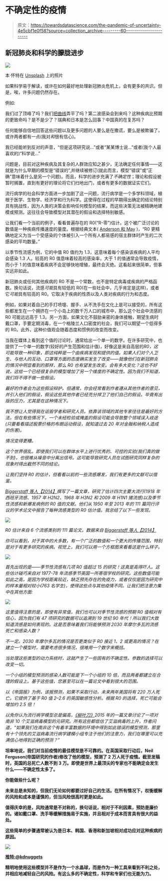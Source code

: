 # 不确定性的疫情

> 原文：<https://towardsdatascience.com/the-pandemic-of-uncertainty-4e5cbf1e0f58?source=collection_archive---------60----------------------->

## 新冠肺炎和科学的朦胧进步

![](img/ef30c4137db3f09a981726541df6bd74.png)

本·怀特在 [Unsplash](https://unsplash.com?utm_source=medium&utm_medium=referral) 上的照片

如果科学易于解读，或许在如何最好地处理新冠肺炎危机上，会有更多的共识。但是，唉，许多问题仍然存在。

例如:

我们过了顶峰了吗？我们[把曲线](/social-distancing-to-slow-the-coronavirus-768292f04296)弄平了吗？第二波感染会到来吗？这种疾病比预期的更致命吗？是不是少了？瑞典和日本是怎么回事？中国真的在复苏吗？

任何能够自信地回答这些问题以及更多问题的人要么是在撒谎，要么是被欺骗了，或许两者都有一点(我对*和*很有信心)。

我已经能听到反对的声音，“但是这项研究说…”或者“某某博士说…”或者(我个人最喜欢的)“科学说…”

问题是，目前对这种疾病及其复杂的人群效应知之甚少，无法确定任何事情——这就是为什么早期的模型是“错误的”,并继续被修订(就此而言，模型“错误”或“正确”意味着什么是另一个问题)。而且，科学的进步充满了*不确定性*；理论和假设被暂时搁置，直到有更好的理论将它们扫地出门，或者有更多的数据证实它们。

流行病学的社会科学方面进一步加剧了这一问题，流行病学是一个多学科领域，植根于医学、生物学、经济学和行为科学。这使得在过程的早期得出确定的结论特别具有挑战性，因为人类的决策会影响任何模型的结果，而这些决策无法被精确地建模或预测。这往往会导致模型对其潜在的假设和选择特别敏感。

让我们看一个当前的例子，看看普遍存在的 R0(“R-零”)估计。这个被广泛讨论的数值是一种疾病传播速度的量度。根据经典文本( [Anderson 和 May](https://amzn.to/2YfyOTG) )，“R0 更精确地定义为当一个受感染的个体被引入一个所有人都易感的宿主群体时产生的二次感染的平均数量。”

以季节性流感为例，它的中值 R0 值约为 1.3，这意味着每个感染该疾病的人平均会感染 1.3 人。较高的 R0 值意味着较高的感染率，大于 1 的值通常会导致疫情，而小于 1 的值意味着疾病不会足够快地增殖，最终会灭绝。这看起来很简单，但事实远非如此。

新冠肺炎或任何其他疾病的 R0 不是一个常数，也不是特定病毒或疾病的严格函数。换句话说，流感*可能*具有较低的 R0(在一些社会中，几乎肯定是这样)，或者它*可能*具有较高的 R0。它取决于疾病的性质以及人类对疾病的行为和态度。

例如，如果对着自己的手打喷嚏、握手、从不洗手在文化上是可以接受的，所有这些都发生在一个拥挤在一个小岛上的数千万人口的城市中，那么这个社会中流感的 R0 可能远远高于 1.3。另一方面，如果文化不鼓励亲密的身体接触，期望生病时戴口罩，手要定期消毒，在一个格陵兰人口密度的社会，我们可以期望一个低得多的 R0。此外，这种价值观会随着态度和惯例的改变而改变。

当我在媒体上看到这个值的讨论时，通常给出一个单一的数字。在许多研究中，也提供了一个单一的数字(较好的产生范围和估计值)，好像这是来自高层的*R0，这可能导致一种印象，即这纯粹是一个由疾病发现和提供的值。如果人们对个人卫生、与他人的互动、口罩等方面的态度确实发生了改变——就像他们在新冠肺炎的情况中明显看到的那样，那么 R0 也有望发生改变。会有多大变化？这也不好说，这给一个已经很复杂的模型增加了另一个维度的不确定性。因为我们不知道，我们将不得不做一些假设。*

*最好的作者会为这些假设辩护。但通常，你会经常看到作者遵从其他作者的意见，并引入他们的假设，假设这些其他作者已经充分捍卫了他们自己的假设。毕竟有出版的压力，尤其是在这种情况下。*

*我不想让人觉得我在诋毁学者和研究人员。依靠该领域的其他专家往往是最好的方法，但在有些情况下，一个未经检验或掩盖的假设可能会导致整个领域误入歧途(只要看看描述股票价格的布朗运动假设，就知道过去 20 年对金融和纳税人造成的伤害)。*

*情况变得更糟。*

*这个世界很乱。即使我们可以在群体水平上进行优秀的、可控的实验(我们真的做不到)，也很难从噪音中分离出信号。这可能导致研究人员在试图研究同样复杂的现象时得出截然不同的结论。*

*让我们坚持 R0 的估计，但看看以前的一些流感爆发，我们有更多的文献可以借鉴。*

*[Biggerstaff 等人【2014】](https://bmcinfectdis.biomedcentral.com/articles/10.1186/1471-2334-14-480)撰写了一篇文章，研究了估计四次主要大流行(1918 年西班牙流感、1957 年 H2N2、1968 年 H3N2 和 2009 年 H1N1 猪流感)以及季节性流感和新爆发病例的 R0 值的文献。他们从 1950 年至 2013 年的 111 篇同行评议的学术论文中报告了每种流感类型的 R0 估计值。我总结了以下一些发现。*

*![](img/047bd1f58b3d6f492e501987ae3c9ddf.png)*

*R0 估计来自 6 个流感类别的 111 篇论文。数据来自 [Biggerstaff 等人【2014】](https://bmcinfectdis.biomedcentral.com/articles/10.1186/1471-2334-14-480)*

*你可以看到，对于其中的大多数，有一个广泛的数值和一个更大的传播范围，特别是对于有更多研究的疾病。视觉上，我们可以用一个方框图来看看这是什么样子。*

*![](img/aad24510beeed2ee9d1a024c67908497.png)*

*首先出现的是——季节性流感有几项 R0 值超过 15 的研究！这真是高得吓人。这些估计碰巧来自对 1977-78 年流感季节英国一所寄宿学校的研究。这些数值可能如此之高，是因为学校距离较近，缺乏预先存在的免疫力，或者仅仅是因为研究中的样本量相对较小(763 名学生)，使得这些点与其他疫情不同。让我们把注意力集中在其他方面:*

*![](img/1c57af044805995bcb1692467cb242b8.png)*

*这里值得注意的是，即使有异常值，我们也可以对季节性流感的预期 R0 值相对有信心，因为我们有 47 项研究的数据可以追溯到 19 世纪 90 年代！所以我们大致知道流感是如何表现的。这是否意味着我们将能够预测 2030 年摩尔多瓦的流感死亡和感染人数？*

*不一定。2030 年摩尔多瓦的情况是否更类似于 R0 接近 1、2 或更高的情况？在建立一个模型时，需要考虑很多情况，很难用一个数字来概括。*

*当处理这些类型的动力系统时，这就产生了一些固有的不确定性。参数的选择可以改变一切。*

*一个小组的模型预测的感染人数可能是下一个小组的 10 倍，而且两者都建立在合理的假设上。基于这些值，您甚至可以在一篇论文中看到很大的范围。*

*以《帝国报》为例，该报预测，如果不采取行动，未来两年美国将有 220 万人死亡。它提供了基于 R0 值 2–2.6 的英国敏感性分析。根据 R0 的选择，死亡可能会增加约 2.5 倍！*

*以免你认为流行病学模型总是偏高，[《柳叶刀》](https://www.thelancet.com/journals/langlo/article/PIIS2214-109X(15)00160-6/fulltext)*2015 年的一篇文章讨论了一项对南非 10 个艾滋病毒模型的元研究。所有这些都低估了艾滋病毒的上升，作者问道，“如果我们在南非这个有着丰富数据的环境中得到如此错误的模型预测，那里有十个领先的艾滋病毒流行病学建模小组专注于他们的注意力，我们在哪里可以充满信心地得到正确的预测？”**

**坦率地说，我们对当前疫情的最佳模型是不可靠的。在英国采取行动后，Neil Ferguson(帝国研究的作者)修改了他的模型，预测了 2 万人死于疫情。截至发稿时，英国的总死亡人数不到 3 万。即使是世界上最顶尖的专家也不能确定会发生什么——不确定性太多了。**

**你能做些什么呢？**

**未来总是未知的，但我们无论如何都要过好自己的生活。在所有情况下，权衡缓解的风险和成本是谨慎的，但当风险很高时更是如此。**

**值得庆幸的是，风险通常是不对称的，换句话说，相对于不利因素，预防是廉价的。诸如戴口罩、洗手等缓解措施易于实施，并且相对于成本而言具有很大的益处。**

**这些简单的步骤通常被认为是日本、韩国、香港和新加坡相对成功应对这种疾病的原因。**

**![](img/18751039fbf700a8ed7e93ba018a9b08.png)**

**[推特:@kdnuggets](https://twitter.com/kdnuggets/status/1247544679601786882)**

**精明地使用这些模型并不是作为一个水晶球，而是作为一种工具来看到不利之处，并相应地减轻自己的风险。有这么多的不确定性，科学和专家们也无能为力。**